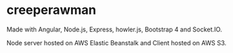 # creeperawman

Made with Angular, Node.js, Express, howler.js, Bootstrap 4 and Socket.IO.

Node server hosted on AWS Elastic Beanstalk and Client hosted on AWS S3.
